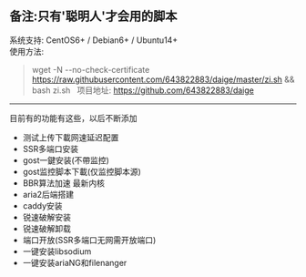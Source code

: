 备注:只有'聪明人'才会用的脚本
---

系统支持: CentOS6+ / Debian6+ / Ubuntu14+  
使用方法:  
> wget -N --no-check-certificate https://raw.githubusercontent.com/643822883/daige/master/zi.sh && bash zi.sh  
项目地址: https://github.com/643822883/daige  

---

目前有的功能有这些，以后不断添加

- 测试上传下載网速延迟配置
- SSR多端口安装 
- gost一鍵安装(不帶监控)
- gost监控脚本下載(仅监控脚本源) 
- BBR算法加速 最新内核
- aria2后端搭建 
- caddy安装
- 锐速破解安装
- 锐速破解卸载
- 端口开放(SSR多端口无网需开放端口)
- 一键安装libsodium
- 一键安装ariaNG和filenanger
